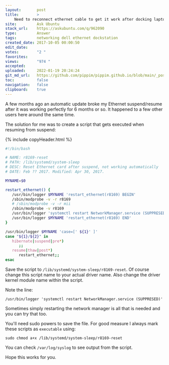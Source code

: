 ```yaml
---
layout:       post
title:        >
    Need to reconnect ethernet cable to get it work after docking laptop into dock station
site:         Ask Ubuntu
stack_url:    https://askubuntu.com/q/962090
type:         Answer
tags:         networking dell ethernet dockstation
created_date: 2017-10-05 00:00:50
edit_date:    
votes:        "2 "
favorites:    
views:        "974 "
accepted:     
uploaded:     2022-01-19 20:24:24
git_md_url:   https://github.com/pippim/pippim.github.io/blob/main/_posts/2017/2017-10-05-Need-to-reconnect-ethernet-cable-to-get-it-work-after-docking-laptop-into-dock-station.md
toc:          false
navigation:   false
clipboard:    true
---
```


A few months ago an automatic update broke my Ethernet suspend/resume after it was working perfectly for 6 months or so. It happened to a few other users here around the same time.

The solution for me was to create a script that gets executed when resuming from suspend:



{% include copyHeader.html %}
``` bash
#!/bin/bash

# NAME: r8169-reset
# PATH: /lib/systemd/system-sleep
# DESC: Reset Ethernet card after suspend, not working automatically
# DATE: Feb ?? 2017. Modified: Apr 30, 2017.

MYNAME=$0

restart_ethernet() {
   /usr/bin/logger $MYNAME 'restart_ethernet(r8169) BEGIN'
   /sbin/modprobe -v -r r8169
   # /sbin/modprobe -v -r mii
   /sbin/modprobe -v r8169
   /usr/bin/logger 'systemctl restart NetworkManager.service (SUPPRESED)'
   /usr/bin/logger $MYNAME 'restart_ethernet(r8169) END'
}

/usr/bin/logger $MYNAME 'case=[' ${1}' ]'
case "${1}/${2}" in
   hibernate|suspend|pre*)
      ;;
   resume|thaw|post*)
      restart_ethernet;;
esac
```



Save the script to `/lib/systemd/system-sleep/r8169-reset`. Of course change this script name to your actual driver name. Also change the driver kernel module name within the script. 

Note the line:

``` text
/usr/bin/logger 'systemctl restart NetworkManager.service (SUPPRESED)'
```

Sometimes simply restarting the network manager is all that is needed and you can try that too.

You'll need sudo powers to save the file. For good measure I always mark these scripts as `executable` using:

``` text
sudo chmod a+x /lib/systemd/system-sleep/r8169-reset
```

You can check `/var/log/syslog` to see output from the script.

Hope this works for you.

